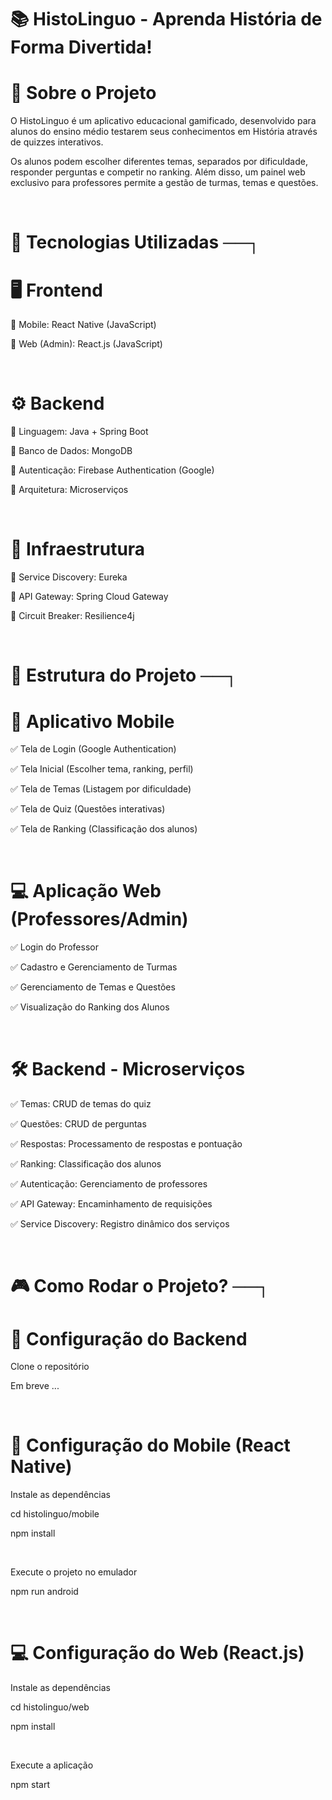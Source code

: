 # 📚 HistoLinguo - Aprenda História de Forma Divertida!

# 📌 Sobre o Projeto

<p>O HistoLinguo é um aplicativo educacional gamificado, desenvolvido para alunos do ensino médio testarem seus conhecimentos em História através de quizzes interativos.</p>
<p>Os alunos podem escolher diferentes temas, separados por dificuldade, responder perguntas e competir no ranking. Além disso, um painel web exclusivo para professores permite a gestão de turmas, temas e questões.</p>
<br>

# 🚀 Tecnologias Utilizadas ──┐

# 🖥️ Frontend
<p>🔹 Mobile: React Native (JavaScript)</p>
<p>🔹 Web (Admin): React.js (JavaScript)</p>

<br>

# ⚙️ Backend
<p>🔹 Linguagem: Java + Spring Boot</p>
<p>🔹 Banco de Dados: MongoDB</p>
<p>🔹 Autenticação: Firebase Authentication (Google)</p>
<p>🔹 Arquitetura: Microserviços</p>

<br>

# 🔗 Infraestrutura
<p>🔹 Service Discovery: Eureka</p>
<p>🔹 API Gateway: Spring Cloud Gateway</p>
<p>🔹 Circuit Breaker: Resilience4j</p>

<br>

# 📂 Estrutura do Projeto ──┐
# 📱 Aplicativo Mobile
<p>✅ Tela de Login (Google Authentication)</p>
<p>✅ Tela Inicial (Escolher tema, ranking, perfil)</p>
<p>✅ Tela de Temas (Listagem por dificuldade)</p>
<p>✅ Tela de Quiz (Questões interativas)</p>
<p>✅ Tela de Ranking (Classificação dos alunos)</p>

<br>

# 💻 Aplicação Web (Professores/Admin)
<p>✅ Login do Professor</p>
<p>✅ Cadastro e Gerenciamento de Turmas</p>
<p>✅ Gerenciamento de Temas e Questões</p>
<p>✅ Visualização do Ranking dos Alunos</p>

<br>

# 🛠️ Backend - Microserviços
<p>✅ Temas: CRUD de temas do quiz</p>
<p>✅ Questões: CRUD de perguntas</p>
<p>✅ Respostas: Processamento de respostas e pontuação</p>
<p>✅ Ranking: Classificação dos alunos</p>
<p>✅ Autenticação: Gerenciamento de professores</p>
<p>✅ API Gateway: Encaminhamento de requisições</p>
<p>✅ Service Discovery: Registro dinâmico dos serviços</p>

<br>

# 🎮 Como Rodar o Projeto? ──┐

# 🔧 Configuração do Backend

<p>Clone o repositório</p>
<p>Em breve ... </p>

<br>

# 📱 Configuração do Mobile (React Native)
<p>Instale as dependências</p>
<p>cd histolinguo/mobile</p>
<p>npm install</p>
<br>
<p>Execute o projeto no emulador</p>
<p>npm run android</p>

<br>

# 💻 Configuração do Web (React.js)
<p>Instale as dependências</p>
<p>cd histolinguo/web</p>
<p>npm install</p>
<br>
<p>Execute a aplicação</p>
<p>npm start</p>
